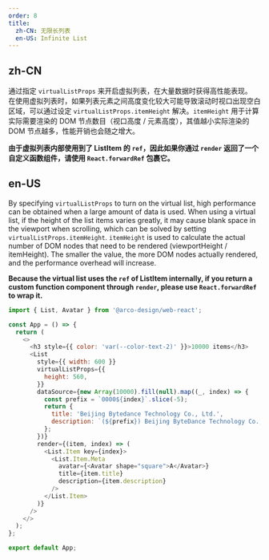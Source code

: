 ```yaml
---
order: 8
title:
  zh-CN: 无限长列表
  en-US: Infinite List
---
```


## zh-CN

通过指定 `virtualListProps` 来开启虚拟列表，在大量数据时获得高性能表现。
在使用虚拟列表时，如果列表元素之间高度变化较大可能导致滚动时视口出现空白区域，可以通过设定 `virtualListProps.itemHeight` 解决。`itemHeight` 用于计算实际需要渲染的 DOM 节点数目（视口高度 / 元素高度），其值越小实际渲染的 DOM 节点越多，性能开销也会随之增大。

**由于虚拟列表内部使用到了 ListItem 的 `ref`，因此如果你通过 `render` 返回了一个自定义函数组件，请使用 `React.forwardRef` 包裹它。**

## en-US

By specifying `virtualListProps` to turn on the virtual list, high performance can be obtained when a large amount of data is used.
When using a virtual list, if the height of the list items varies greatly, it may cause blank space in the viewport when scrolling, which can be solved by setting `virtualListProps.itemHeight`. `itemHeight` is used to calculate the actual number of DOM nodes that need to be rendered (viewportHeight / itemHeight). The smaller the value, the more DOM nodes actually rendered, and the performance overhead will increase.

**Because the virtual list uses the `ref` of ListItem internally, if you return a custom function component through `render`, please use `React.forwardRef` to wrap it.**

```js
import { List, Avatar } from '@arco-design/web-react';

const App = () => {
  return (
    <>
      <h3 style={{ color: 'var(--color-text-2)' }}>10000 items</h3>
      <List
        style={{ width: 600 }}
        virtualListProps={{
          height: 560,
        }}
        dataSource={new Array(10000).fill(null).map((_, index) => {
          const prefix = `0000${index}`.slice(-5);
          return {
            title: 'Beijing Bytedance Technology Co., Ltd.',
            description: `(${prefix}) Beijing ByteDance Technology Co., Ltd. is an enterprise located in China.`,
          };
        })}
        render={(item, index) => (
          <List.Item key={index}>
            <List.Item.Meta
              avatar={<Avatar shape="square">A</Avatar>}
              title={item.title}
              description={item.description}
            />
          </List.Item>
        )}
      />
    </>
  );
};

export default App;
```
